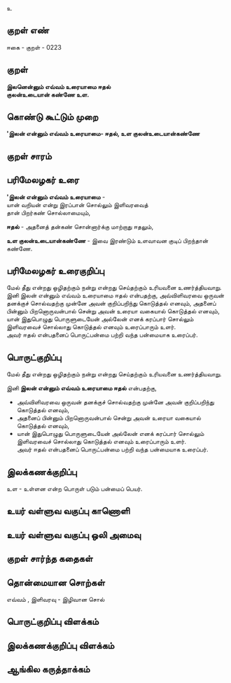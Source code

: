 உ

## குறள் எண் 

ஈகை - குறள் - 0223  

## குறள் 

**இலனென்னும் எவ்வம் உரையாமை ஈதல்  
குலன்உடையான் கண்ணே உள.** 

## கொண்டு கூட்டும் முறை

**'இலன் என்னும் எவ்வம் உரையாமை- ஈதல், உள குலன்உடையான்கண்ணே**
## குறள் சாரம் 


## பரிமேலழகர் உரை

**'இலன் என்னும் எவ்வம் உரையாமை** -  
யான் வறியன் என்று இரப்பான் சொல்லும் இளிவரவைத்  
தான் பிறர்கண் சொல்லாமையும்,  

**ஈதல்** - அதனைத் தன்கண் சொன்னார்க்கு மாற்றாது ஈதலும்,  

**உள குலன்உடையான்கண்ணே** - இவை இரண்டும் உளவாவன குடிப் பிறந்தான் கண்ணே.

## பரிமேலழகர் உரைகுறிப்பு   

மேல் தீது என்றது ஒழிதற்கும் நன்று என்றது செய்தற்கும் உரியவனை உணர்த்தியவாறு.  
இனி இலன் என்னும் எவ்வம் உரையாமை ஈதல் என்பதற்கு, அவ்விளிவரவை ஒருவன் தனக்குச் சொல்வதற்கு முன்னே அவன் குறிப்பறிந்து கொடுத்தல் எனவும், அதனைப் பின்னும் பிறனொருவன்பால் சென்று அவன் உரையா வகையால் கொடுத்தல் எனவும், யான் இதுபொழுது பொருளுடையேன் அல்லேன் எனக் கரப்பார் சொல்லும் இளிவரவைச் சொல்லாது கொடுத்தல் எனவும் உரைப்பாரும் உளர்.  
அவர் ஈதல் என்பதனைப் பொருட்பன்மை பற்றி வந்த பன்மையாக உரைப்பர்.    

## பொருட்குறிப்பு   

மேல் தீது என்றது ஒழிதற்கும் நன்று என்றது செய்தற்கும் உரியவனை உணர்த்தியவாறு.  

இனி **இலன் என்னும் எவ்வம் உரையாமை ஈதல்** என்பதற்கு,  
* அவ்விளிவரவை ஒருவன் தனக்குச் சொல்வதற்கு முன்னே அவன் குறிப்பறிந்து கொடுத்தல் எனவும்,  
* அதனைப் பின்னும் பிறனொருவன்பால் சென்று அவன் உரையா வகையால் கொடுத்தல் எனவும்,  
* யான் இதுபொழுது பொருளுடையேன் அல்லேன் எனக் கரப்பார் சொல்லும் இளிவரவைச் சொல்லாது கொடுத்தல் எனவும் உரைப்பாரும் உளர்.  
அவர் ஈதல் என்பதனைப் பொருட்பன்மை பற்றி வந்த பன்மையாக உரைப்பர்.   

## இலக்கணக்குறிப்பு  

உள - உள்ளன என்ற பொருள் படும் பன்மைப் பெயர்.

## உயர் வள்ளுவ வகுப்பு காணொளி


## உயர் வள்ளுவ வகுப்பு ஒலி அமைவு 

 
## குறள் சார்ந்த கதைகள் 


## தொன்மையான சொற்கள்  

எவ்வம் , இளிவரவு - இழிவான சொல்


## பொருட்குறிப்பு விளக்கம்


## இலக்கணக்குறிப்பு விளக்கம்


## ஆங்கில கருத்தாக்கம் 


